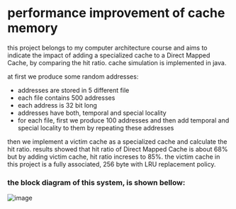 # performance improvement of cache memory

this project belongs to my computer architecture course and aims to indicate the impact of adding a specialized cache to a Direct Mapped Cache, by comparing the hit ratio.
cache simulation is implemented in java.

at first we produce some random addresses:
* addresses are stored in 5 different file
* each file contains 500 addresses
* each address is 32 bit long
* addresses have both, temporal and special locality
* for each file, first we produce 100 addresses and then add temporal and special locality to them by repeating these addresses

then we implement a victim cache as a specialized cache and calculate the hit ratio.
results showed that hit ratio of Direct Mapped Cache is about 68% but by adding victim cache, hit ratio increses to 85%.
the victim cache in this project is a fully associated, 256 byte with LRU replacement policy.


### the block diagram of this system, is shown bellow:
![image](https://user-images.githubusercontent.com/44861408/134782322-cb3543e2-8693-44cb-b39b-4501e7750faa.png)

